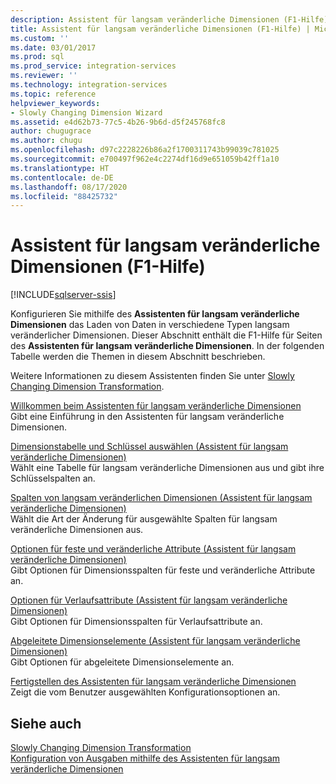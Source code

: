 ```yaml
---
description: Assistent für langsam veränderliche Dimensionen (F1-Hilfe)
title: Assistent für langsam veränderliche Dimensionen (F1-Hilfe) | Microsoft-Dokumentation
ms.custom: ''
ms.date: 03/01/2017
ms.prod: sql
ms.prod_service: integration-services
ms.reviewer: ''
ms.technology: integration-services
ms.topic: reference
helpviewer_keywords:
- Slowly Changing Dimension Wizard
ms.assetid: e4d62b73-77c5-4b26-9b6d-d5f245768fc8
author: chugugrace
ms.author: chugu
ms.openlocfilehash: d97c2228226b86a2f1700311743b99039c781025
ms.sourcegitcommit: e700497f962e4c2274df16d9e651059b42ff1a10
ms.translationtype: HT
ms.contentlocale: de-DE
ms.lasthandoff: 08/17/2020
ms.locfileid: "88425732"
---
```

# <a name="slowly-changing-dimension-wizard-f1-help"></a>Assistent für langsam veränderliche Dimensionen (F1-Hilfe)

[!INCLUDE[sqlserver-ssis](../../../includes/applies-to-version/sqlserver-ssis.md)]


  Konfigurieren Sie mithilfe des **Assistenten für langsam veränderliche Dimensionen** das Laden von Daten in verschiedene Typen langsam veränderlicher Dimensionen. Dieser Abschnitt enthält die F1-Hilfe für Seiten des **Assistenten für langsam veränderliche Dimensionen**. In der folgenden Tabelle werden die Themen in diesem Abschnitt beschrieben.  
  
 Weitere Informationen zu diesem Assistenten finden Sie unter [Slowly Changing Dimension Transformation](../../../integration-services/data-flow/transformations/slowly-changing-dimension-transformation.md).  
  
 [Willkommen beim Assistenten für langsam veränderliche Dimensionen](../../../integration-services/data-flow/transformations/welcome-to-the-slowly-changing-dimension-wizard.md)  
 Gibt eine Einführung in den Assistenten für langsam veränderliche Dimensionen.  
  
 [Dimensionstabelle und Schlüssel auswählen &#40;Assistent für langsam veränderliche Dimensionen&#41;](../../../integration-services/data-flow/transformations/select-a-dimension-table-and-keys-slowly-changing-dimension-wizard.md)  
 Wählt eine Tabelle für langsam veränderliche Dimensionen aus und gibt ihre Schlüsselspalten an.  
  
 [Spalten von langsam veränderlichen Dimensionen &#40;Assistent für langsam veränderliche Dimensionen&#41;](../../../integration-services/data-flow/transformations/slowly-changing-dimension-columns-slowly-changing-dimension-wizard.md)  
 Wählt die Art der Änderung für ausgewählte Spalten für langsam veränderliche Dimensionen aus.  
  
 [Optionen für feste und veränderliche Attribute &#40;Assistent für langsam veränderliche Dimensionen&#41;](../../../integration-services/data-flow/transformations/fixed-and-changing-attribute-options-slowly-changing-dimension-wizard.md)  
 Gibt Optionen für Dimensionsspalten für feste und veränderliche Attribute an.  
  
 [Optionen für Verlaufsattribute &#40;Assistent für langsam veränderliche Dimensionen&#41;](../../../integration-services/data-flow/transformations/historical-attribute-options-slowly-changing-dimension-wizard.md)  
 Gibt Optionen für Dimensionsspalten für Verlaufsattribute an.  
  
 [Abgeleitete Dimensionselemente &#40;Assistent für langsam veränderliche Dimensionen&#41;](../../../integration-services/data-flow/transformations/inferred-dimension-members-slowly-changing-dimension-wizard.md)  
 Gibt Optionen für abgeleitete Dimensionselemente an.  
  
 [Fertigstellen des Assistenten für langsam veränderliche Dimensionen](../../../integration-services/data-flow/transformations/finish-the-slowly-changing-dimension-wizard.md)  
 Zeigt die vom Benutzer ausgewählten Konfigurationsoptionen an.  
  
## <a name="see-also"></a>Siehe auch  
 [Slowly Changing Dimension Transformation](../../../integration-services/data-flow/transformations/slowly-changing-dimension-transformation.md)   
 [Konfiguration von Ausgaben mithilfe des Assistenten für langsam veränderliche Dimensionen](../../../integration-services/data-flow/transformations/configure-outputs-using-the-slowly-changing-dimension-wizard.md)  
  
  

